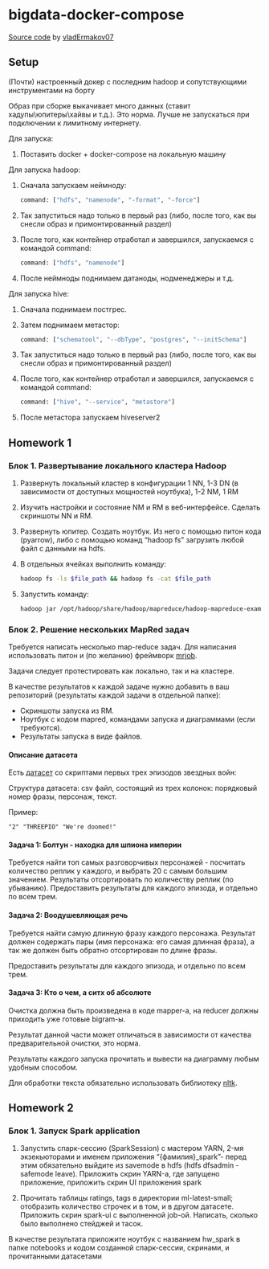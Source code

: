 # bigdata-docker-compose

[Source code](https://github.com/vladErmakov07/bigdata-docker-compose) by [vladErmakov07](https://github.com/vladErmakov07)

## Setup

(Почти) настроенный докер с последним hadoop и сопутствующими инструментами на борту

Образ при сборке выкачивает много данных (ставит хадупы\юпитеры\хайвы и т.д.). Это норма.
Лучше не запускаться при подключении к лимитному интернету.

Для запуска:

1. Поставить docker + docker-compose на локальную машину

Для запуска hadoop:

1. Сначала запускаем неймноду:

    ```dockerfile
    command: ["hdfs", "namenode", "-format", "-force"] 
    ```

2. Так запуститься надо только в первый раз (либо, после того, как вы снесли образ и примонтированный раздел)
3. После того, как контейнер отработал и завершился, запускаемся с командой command:

    ```dockerfile
    command: ["hdfs", "namenode"]
    ```

4. После неймноды поднимаем датаноды, нодменеджеры и т.д.

Для запуска hive:

1. Сначала поднимаем постгрес.

2. Затем поднимаем метастор:

    ```dockerfile
    command: ["schematool", "--dbType", "postgres", "--initSchema"]
    ```

3. Так запуститься надо только в первый раз (либо, после того, как вы снесли образ и примонтированный раздел)
4. После того, как контейнер отработал и завершился, запускаемся с командой command:

    ```dockerfile
    command: ["hive", "--service", "metastore"]
    ```

5. После метастора запускаем hiveserver2

## Homework 1

### Блок 1. Развертывание локального кластера Hadoop

1. Развернуть локальный кластер в конфигурации 1 NN, 1-3 DN (в зависимости от доступных мощностей ноутбука), 1-2 NM, 1 RM
2. Изучить настройки и состояние NM и RM в веб-интерфейсе. Сделать скриншоты NN и RM.
3. Развернуть юпитер. Создать ноутбук. Из него с помощью питон кода (pyarrow), либо с помощью команд “hadoop fs” загрузить любой файл с данными на hdfs.
4. В отдельных ячейках выполнить команду:

    ```bash
    hadoop fs -ls $file_path && hadoop fs -cat $file_path
    ```

5. Запустить команду:

    ```bash
    hadoop jar /opt/hadoop/share/hadoop/mapreduce/hadoop-mapreduce-examples-3.3.6.jar pi 15 1800
    ```

### Блок 2. Решение нескольких MapRed задач

Требуется написать несколько map-reduce задач.
Для написания использовать питон и (по желанию) фреймворк [mrjob](https://mrjob.readthedocs.io/en/latest/guides.html).

Задачи следует протестировать как локально, так и на кластере.

В качестве результатов к каждой задаче нужно добавить в ваш репозиторий (результаты каждой задачи в отдельной папке):

* Скриншоты запуска из RM.
* Ноутбук с кодом mapred, командами запуска и диаграммами (если требуются).
* Результаты запуска в виде файлов.

#### Описание датасета

Есть [датасет](https://www.kaggle.com/datasets/xvivancos/star-wars-movie-scripts/data) со скриптами первых трех эпизодов звездных войн:

Структура датасета: csv файл, состоящий из трех колонок: порядковый номер фразы, персонаж, текст.

Пример:

```text
"2" "THREEPIO" "We're doomed!"
```

#### Задача 1: Болтун - находка для шпиона империи

Требуется найти топ самых разговорчивых персонажей - посчитать количество реплик у каждого, и выбрать 20 с самым большим значением.
Результаты отсортировать по количеству реплик (по убыванию).
Предоставить результаты для каждого эпизода, и отдельно по всем трем.

#### Задача 2: Воодушевляющая речь

Требуется найти самую длинную фразу каждого персонажа. Результат должен содержать пары (имя персонажа: его самая длинная фраза), а так же должен быть обратно отсортирован по длине фразы.

Предоставить результаты для каждого эпизода, и отдельно по всем трем.

#### Задача 3: Кто о чем, а ситх об абсолюте

Очистка должна быть произведена в коде mapper-а, на reducer должны приходить уже готовые bigram-ы.

Результат данной части может отличаться в зависимости от качества предварительной очистки, это норма.

Результаты каждого запуска прочитать и вывести на диаграмму любым удобным способом.

Для обработки текста обязательно использовать библиотеку [nltk](https://www.nltk.org/).

## Homework 2

### Блок 1. Запуск Spark application

1. Запустить спарк-сессию (SparkSession) с мастером YARN, 2-мя экзекьюторами и именем приложения “{фамилия}_spark”- перед этим обязательно выйдите из savemode в hdfs (hdfs dfsadmin -safemode leave).
Приложить скрин YARN-а, где запущено приложение, приложить скрин UI приложения spark

2. Прочитать таблицы ratings, tags в директории ml-latest-small; отобразить количество строчек и в том, и в другом датасете.
Приложить скрин spark-ui с выполненной job-ой. Написать, сколько было выполнено стейджей и тасок.

В качестве результата приложите ноутбук с названием hw_spark в папке notebooks и кодом созданной спарк-сессии, скринами, и прочитанными датасетами

